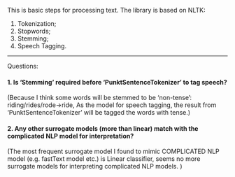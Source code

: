 This is basic steps for processing text. The library is based on NLTK:

1. Tokenization;
2. Stopwords;
3. Stemming;
4. Speech Tagging.
-----------------------------------------------------------
Questions:

#### 1.	Is ‘Stemming’ required before ‘PunktSentenceTokenizer’ to tag speech?
(Because I think some words will be stemmed to be ‘non-tense’: riding/rides/rode->ride, 
As the model for speech tagging, the result from ‘PunktSentenceTokenizer’ will be tagged the words with tense.)

#### 2.	Any other surrogate models (more than linear) match with the complicated NLP model for interpretation?
(The most frequent surrogate model I found to mimic COMPLICATED NLP model (e.g. fastText model etc.) is Linear classifier, 
seems no more surrogate models for interpreting complicated NLP models. )


